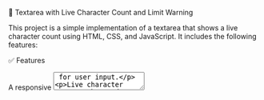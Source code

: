 📝 Textarea with Live Character Count and Limit Warning

This project is a simple implementation of a textarea that shows a live character count using HTML, CSS, and JavaScript. It includes the following features:

✅ Features

A responsive <textarea> for user input.


Live character counter that updates in real-time as the user types.


Character limit (e.g., 200 characters) enforced.


When the limit is reached:


Further typing is disabled.


A warning message is displayed to alert the user.


💡 Technologies Used

HTML for structure


CSS for styling the textarea and warning message


JavaScript for logic and interactivity


This is a beginner-friendly project ideal for learning DOM manipulation and form handling using vanilla JavaScript.


📸 Preview

[https://muthulakshmi-git.github.io/character_count/]

📬 Contact

If you have any questions, suggestions, or collaboration ideas, feel free to reach out!

Name: Muthulakshmi

Email: [muthulakshmisaravanan395@gmail.com]


LinkedIn : [https://www.linkedin.com/in/muthulakshmis1]

